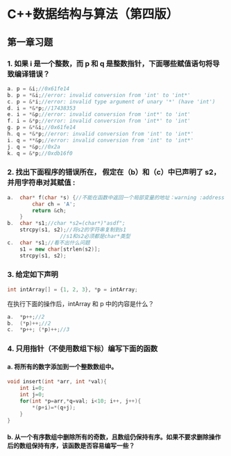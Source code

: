 # C++数据结构与算法（第四版）

## 第一章习题

### 1. 如果 i 是一个整数，而 p 和 q 是整数指针，下面哪些赋值语句将导致编译错误？

```cpp
a. p = &i;//0x61fe14
b. p = *&i;//error: invalid conversion from 'int' to 'int*'
c. p = &*i;//error: invalid type argument of unary '*' (have 'int')
d. i = *&*p;//17438353
e. i = *&p;//error: invalid conversion from 'int*' to 'int'
f. i = &*p;//error: invalid conversion from 'int*' to 'int'
g. p = &*&i;//0x61fe14
h. q = *&*p;//error: invalid conversion from 'int' to 'int*'
i. q = **&p;//error: invalid conversion from 'int' to 'int*'
j. q = *&p;//0x2a
k. q = &*p;//0xdb16f0

```

### 2. 找出下面程序的错误所在， 假定在（b）和（c）中已声明了 s2，并用字符串对其赋值 : 

```cpp
a.	char* f(char *s) {//不能在函数中返回一个局部变量的地址：warning :address of local variable returned
  		char ch = 'A';
  		return &ch;
	}
b.	char *s1;//char *s2=(char*)"asdf";
	strcpy(s1, s2);//将s2的字符串复制到s1
				 //s1和s2必须都是char*类型
c.	char *s1;//看不出什么问题
	s1 = new char[strlen(s2)];
	strcpy(s1, s2);
```

### 3. 给定如下声明

```cpp
int intArray[] = {1, 2, 3}, *p = intArray;
```

在执行下面的操作后，intArray 和 p 中的内容是什么？

```cpp
a.	*p++;//2
b.	(*p)++;//2
c.	*p++; (*p)++;//3
```

### 4. 只用指针（不使用数组下标）编写下面的函数

#### a. 将所有的数字添加到一个整数数组中。

```cpp
void insert(int *arr, int *val){
    int i=0;
    int j=0;
    for(int *p=arr,*q=val; i<10; i++, j++){
        *(p+i)=*(q+j);
    }
}
```



#### b. 从一个有序数组中删除所有的奇数，且数组仍保持有序。如果不要求删除操作后的数组保持有序，该函数是否容易编写一些？

```cpp

```

